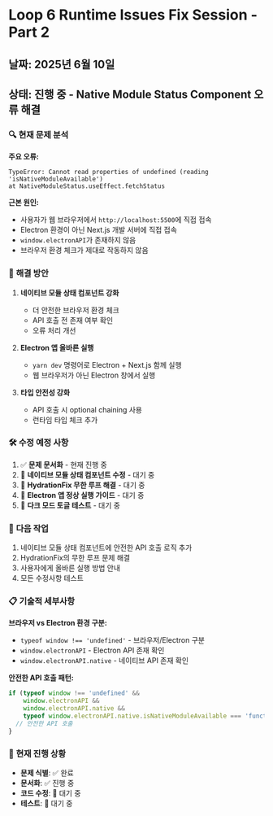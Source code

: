 # Loop 6 Runtime Issues Fix Session - Part 2

## 날짜: 2025년 6월 10일
## 상태: 진행 중 - Native Module Status Component 오류 해결

### 🔍 **현재 문제 분석**

**주요 오류:**
```
TypeError: Cannot read properties of undefined (reading 'isNativeModuleAvailable')
at NativeModuleStatus.useEffect.fetchStatus
```

**근본 원인:**
- 사용자가 웹 브라우저에서 `http://localhost:5500`에 직접 접속
- Electron 환경이 아닌 Next.js 개발 서버에 직접 접속
- `window.electronAPI`가 존재하지 않음
- 브라우저 환경 체크가 제대로 작동하지 않음

### 🔧 **해결 방안**

1. **네이티브 모듈 상태 컴포넌트 강화**
   - 더 안전한 브라우저 환경 체크
   - API 호출 전 존재 여부 확인
   - 오류 처리 개선

2. **Electron 앱 올바른 실행**
   - `yarn dev` 명령어로 Electron + Next.js 함께 실행
   - 웹 브라우저가 아닌 Electron 창에서 실행

3. **타입 안전성 강화**
   - API 호출 시 optional chaining 사용
   - 런타임 타입 체크 추가

### 🛠 **수정 예정 사항**

1. ✅ **문제 문서화** - 현재 진행 중
2. 🔄 **네이티브 모듈 상태 컴포넌트 수정** - 대기 중
3. 🔄 **HydrationFix 무한 루프 해결** - 대기 중
4. 🔄 **Electron 앱 정상 실행 가이드** - 대기 중
5. 🔄 **다크 모드 토글 테스트** - 대기 중

### 🎯 **다음 작업**

1. 네이티브 모듈 상태 컴포넌트에 안전한 API 호출 로직 추가
2. HydrationFix의 무한 루프 문제 해결
3. 사용자에게 올바른 실행 방법 안내
4. 모든 수정사항 테스트

### 📋 **기술적 세부사항**

**브라우저 vs Electron 환경 구분:**
- `typeof window !== 'undefined'` - 브라우저/Electron 구분
- `window.electronAPI` - Electron API 존재 확인
- `window.electronAPI.native` - 네이티브 API 존재 확인

**안전한 API 호출 패턴:**
```typescript
if (typeof window !== 'undefined' && 
    window.electronAPI && 
    window.electronAPI.native && 
    typeof window.electronAPI.native.isNativeModuleAvailable === 'function') {
  // 안전한 API 호출
}
```

### 🔄 **현재 진행 상황**

- **문제 식별**: ✅ 완료
- **문서화**: ✅ 진행 중  
- **코드 수정**: 🔄 대기 중
- **테스트**: 🔄 대기 중
